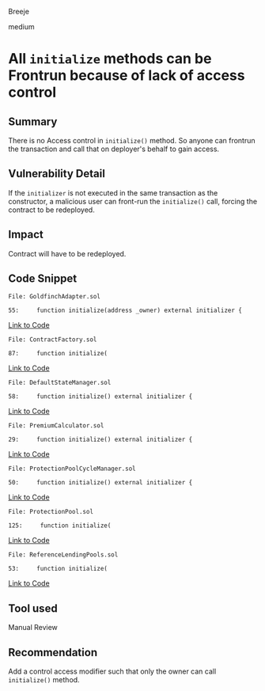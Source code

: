 Breeje

medium

# All `initialize` methods can be Frontrun because of lack of access control

## Summary

There is no Access control in `initialize()` method. So anyone can frontrun the transaction and call that on deployer's behalf to gain access.

## Vulnerability Detail

If the `initializer` is not executed in the same transaction as the constructor, a malicious user can front-run the `initialize()` call, forcing the contract to be redeployed.

## Impact

Contract will have to be redeployed.

## Code Snippet

```solidity
File: GoldfinchAdapter.sol

55:     function initialize(address _owner) external initializer {

```
[Link to Code](https://github.com/sherlock-audit/2023-02-carapace/blob/main/contracts/adapters/GoldfinchAdapter.sol#L55)

```solidity
File: ContractFactory.sol

87:     function initialize(

```
[Link to Code](https://github.com/sherlock-audit/2023-02-carapace/blob/main/contracts/core/ContractFactory.sol#L87)

```solidity
File: DefaultStateManager.sol

58:     function initialize() external initializer {

```
[Link to Code](https://github.com/sherlock-audit/2023-02-carapace/blob/main/contracts/core/DefaultStateManager.sol#L58)

```solidity
File: PremiumCalculator.sol

29:     function initialize() external initializer {

```
[Link to Code](https://github.com/sherlock-audit/2023-02-carapace/blob/main/contracts/core/PremiumCalculator.sol#L29)

```solidity
File: ProtectionPoolCycleManager.sol

50:     function initialize() external initializer {

```
[Link to Code](https://github.com/sherlock-audit/2023-02-carapace/blob/main/contracts/core/ProtectionPoolCycleManager.sol#L50)

```solidity
File: ProtectionPool.sol

125:     function initialize(

```
[Link to Code](https://github.com/sherlock-audit/2023-02-carapace/blob/main/contracts/core/pool/ProtectionPool.sol#L125)

```solidity
File: ReferenceLendingPools.sol

53:     function initialize(

```
[Link to Code](https://github.com/sherlock-audit/2023-02-carapace/blob/main/contracts/core/pool/ReferenceLendingPools.sol#L53)

## Tool used

Manual Review

## Recommendation

Add a control access modifier such that only the owner can call `initialize()` method.